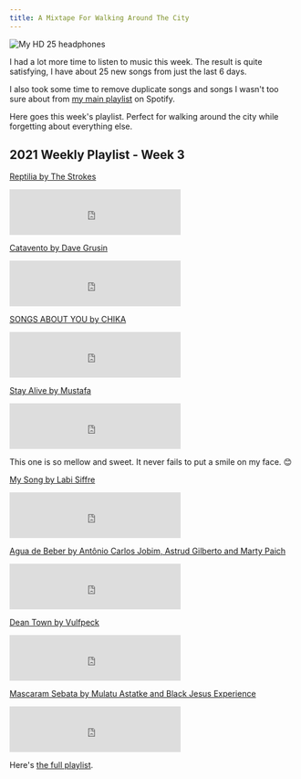```yaml
---
title: A Mixtape For Walking Around The City
---
```


![My HD 25 headphones](/assets/images/my-hd-25s.jpg)

I had a lot more time to listen to music this week. The result is quite satisfying, I have about 25 new songs from just the last 6 days.

I also took some time to remove duplicate songs and songs I wasn't too sure about from [my main playlist](https://open.spotify.com/playlist/4kqdYN4QThlbw1iiXvn0X2?si=ZQ6NiFFrQeSY6OkJlbNJbg) on Spotify.

Here goes this week's playlist. Perfect for walking around the city while forgetting about everything else.

## 2021 Weekly Playlist - Week 3

[Reptilia by The Strokes](https://open.spotify.com/track/57Xjny5yNzAcsxnusKmAfA?si=TkX1WaT5R_C2mF_g-8CD1g)

<iframe src="https://open.spotify.com/embed/track/57Xjny5yNzAcsxnusKmAfA" width="300" height="80" frameborder="0" allowtransparency="true" allow="encrypted-media"></iframe>

[Catavento by Dave Grusin](https://open.spotify.com/track/6aJim69kiR8IWTtVzlixz6?si=8XOSs-x6TGONoXIzVDZqYw)

<iframe src="https://open.spotify.com/embed/track/6aJim69kiR8IWTtVzlixz6" width="300" height="80" frameborder="0" allowtransparency="true" allow="encrypted-media"></iframe>

[SONGS ABOUT YOU by CHIKA](https://open.spotify.com/track/2Fxly6AusNFtTf8ZBaVWnh?si=88nHCjfvT_ClVdF_Gm6JVA)

<iframe src="https://open.spotify.com/embed/track/2Fxly6AusNFtTf8ZBaVWnh" width="300" height="80" frameborder="0" allowtransparency="true" allow="encrypted-media"></iframe>

[Stay Alive by Mustafa](https://open.spotify.com/track/1COWb4m8g8jY7fi3wXzo5b?si=KvstllBYQxqvZNoV8FehDQ)

<iframe src="https://open.spotify.com/embed/track/1COWb4m8g8jY7fi3wXzo5b" width="300" height="80" frameborder="0" allowtransparency="true" allow="encrypted-media"></iframe>

This one is so mellow and sweet. It never fails to put a smile on my face. 😊

[My Song by Labi Siffre](https://open.spotify.com/track/39VbkhkTpTEqBpMtrMuRPp?si=o_3uv3fpSsKj1MxqnEAcFA)

<iframe src="https://open.spotify.com/embed/track/39VbkhkTpTEqBpMtrMuRPp" width="300" height="80" frameborder="0" allowtransparency="true" allow="encrypted-media"></iframe>

[Agua de Beber by Antônio Carlos Jobim, Astrud Gilberto and Marty Paich](https://open.spotify.com/track/0cqXKoVDoMtGfaxyhEl5b3?si=xRjBa6ZATeaGRVHxUxCfCA)

<iframe src="https://open.spotify.com/embed/track/0cqXKoVDoMtGfaxyhEl5b3" width="300" height="80" frameborder="0" allowtransparency="true" allow="encrypted-media"></iframe>

[Dean Town by Vulfpeck](https://open.spotify.com/track/1oOD1pV43cV9sHg97aBdLs?si=gRuoVUZaQS6xrRZ6XXs2Dg)

<iframe src="https://open.spotify.com/embed/track/1oOD1pV43cV9sHg97aBdLs" width="300" height="80" frameborder="0" allowtransparency="true" allow="encrypted-media"></iframe>

[Mascaram Sebata by Mulatu Astatke and Black Jesus Experience](https://open.spotify.com/track/2uP47sLTnVk6qkUVbiiFVr?si=qbKUUYz4Req9yJCAgkqwmw)

<iframe src="https://open.spotify.com/embed/track/2uP47sLTnVk6qkUVbiiFVr" width="300" height="80" frameborder="0" allowtransparency="true" allow="encrypted-media"></iframe>

Here's [the full playlist](https://open.spotify.com/playlist/4nPj5KbkRVKG48N34VUgek?si=EJI3psg_Tg2JtDPBtzS6pw).
